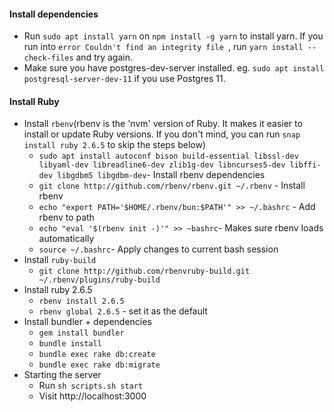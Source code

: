 #### Install dependencies
- Run `sudo apt install yarn` on `npm install -g yarn` to install yarn. If you run into `error Couldn't find an integrity file `, run `yarn install
--check-files` and try again.
- Make sure you have postgres-dev-server installed. eg. `sudo apt install postgresql-server-dev-11` if you use Postgres 11.

#### Install Ruby
- Install `rbenv`(rbenv is the 'nvm' version of Ruby. It makes it easier to install or update Ruby versions. If you don't mind, you can run `snap
install ruby 2.6.5` to skip the steps below)
  - `sudo apt install autoconf bison build-essential libssl-dev libyaml-dev libreadline6-dev zlib1g-dev libncurses5-dev libffi-dev libgdbm5
  libgdbm-dev`- Install rbenv dependencies
  - `git clone http://github.com/rbenv/rbenv.git ~/.rbenv` - Install rbenv
  - `echo "export PATH='$HOME/.rbenv/bun:$PATH'" >> ~/.bashrc` - Add rbenv to path
  - `echo "eval '$(rbenv init -)'" >> ~bashrc`- Makes sure rbenv loads automatically
  - `source ~/.bashrc`- Apply changes to current bash session
- Install `ruby-build`
  - `git clone http://github.com/rbenvruby-build.git ~/.rbenv/plugins/ruby-build`
- Install ruby 2.6.5
  - `rbenv install 2.6.5`
  - `rbenv global 2.6.5` - set it as the default
- Install bundler + dependencies
  - `gem install bundler`
  - `bundle install`
  - `bundle exec rake db:create`
  - `bundle exec rake db:migrate`
- Starting the server
  - Run `sh scripts.sh start`
  - Visit http://localhost:3000
